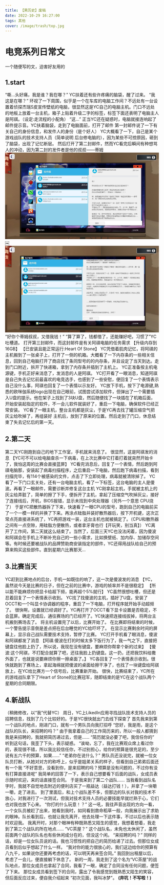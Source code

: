 ```yaml
---
title: 【黑历史】废稿
date: 2022-10-29 16:27:00
tags: 其他
cover: /image/trash/top.jpg
---
```

# 电竞系列日常文
一个随便写的文，迫害好友用的
## 1.start
“嘶...头好痛，我是谁？我在哪？”
YC扶着还有些许疼痛的脑袋，醒了过来。
“我这是在哪？”
环视了一下周围，似乎是一个在车库的电脑工作间？不远处有一台设置着侦探杰瑞S皮宣传壁纸的电脑，很显然这是YC自己的电脑主机。门口不远处的地板上放着一台主机，箱子上贴着升级二字的标签，标签下面还表明了电脑主人是阿祺。（设定:走流程的小配角）
“这...”
正当YC还在疑惑时，电脑就接连响起了邮件提示音。YC扶着脑袋，走到了电脑面前，打开了邮件
第一封邮件说了一下有关自己的身份信息，和发件人的身份（是个好人）
YC大概看了一下，自己是某个游戏战队的技术支持人员（简单说明 后台修电脑的），因为某些不可控原因，砸到了脑袋，出现了记忆断层。
然后打开了第二封邮件，然而YC看完后瞬间有种想骂人的冲动，因为第二封的发件者是他的叔叔——蒂姆
![](/image/trash/1.jpg)
￼![](/image/trash/2.jpg)
“好你个蒂姆叔叔，又借我钱！”
“算了算了，钱都借了，还能赚好吧，习惯了”YC吐槽道。
打开第三封邮件，而这封邮件是有关阿祺电脑的任务需求
【升级内存到16GB】
【已安装且能正常运行:Heart Of Stone】
YC凭借着肌肉记忆，将阿祺的主机搬到了一张桌子上，打开了一侧的机箱。大概看了一下内存条的一些相关信息，回到自己电脑打开了商店找了条同型号的的内存条，并且设定了当天到达。走到门口附近，拆开了快递箱，拿到了内存条并插到了主机上。
YC正准备按主机电源键，手机正好来消息了，发消息的人是阿祺。
YC打开看了一眼消息，知道阿祺是自己失去记忆前最喜欢的电竞选手，也感到了一些安慰，便回复了一个表情表示自己没什么事，阿祺也回复了一个表情以示友好。
YC放下手机，按下了电源键,熟悉的欧咪伽系统logo出现在自己眼前，试图尝试添加软件，但弹出了一个需要插入U盘的提示。他在架子上找到了3块U盘，然后随便找了一块插在了机箱后面，开始安装起指定的软件，不一会儿软件就装好了，重启一下电脑，确保软件已经正常安装。
YC看了一眼主机，整台主机都是灰尘，于是YC再去找了罐压缩空气把灰尘给吹掉了，再组装好
主机后，放到了原来的位置。然后走到了门口，休息结束了失去记忆后的第一天。
## 2.第二天
第二天YC刚跑到自己的地下工作室，手机就来消息了。
很显然，这是阿祺发的消息
【YC可不可以给电脑查杀一下病毒，在上次比赛中它打着打着就突然开始卡了，我怕这周的比赛会直接蓝屏】
YC看完消息后，回复了一个表情，然后跑到阿祺电脑那，安装起了病毒扫描程序，之后重启一下电脑，然后跑下病毒扫描，看到扫描完毕，有114个被感染的文件，点击了下立即处理，病毒就被清除掉了。
YC看了一下门口玄关处，还有一台电脑主机，看了一下标签，这台电脑的主人是傻波。再看了一眼邮件，需要诊断并修复这台主机
YC刚拿起主机，手就被主机上的灰尘给弄脏了，简单的擦了下手，便拆开了主机，拿起了压缩空气吹掉灰尘，接好了连接线后，开机，BIOS报错，显示未找到中央处理器（另外一个意思 CPU烧了）
于是YC把散热器拆了下来，快速看了一眼CPU的型号，跑到自己的电脑前买了一个一模一样的并换了下来。再涂点硅脂并装好散热器后，按下开机键，这次正常点亮直接进系统了，YC再把游戏一装，这台主机也就被搞定了。（CPU和散热器之间有一点空隙，用硅脂方便散热，或者拿牙膏也行【开玩笑，别当真】）
YC离开了工作间，第二天就这么结束了。当然了，后面三天YC也没法闲着，因为傻波和阿祺会在手机上不断补充自己的一些小需求，比如换壁纸、加内存、加储存空间等。有时候还要被战队的品牌赞助商安装指定的部件，YC还得用战队给自己的预算来购买这些部件。直到星期六比赛那天...
## 3.比赛当天
YC赶到比赛地点的后台，手机一如既往的响了，这一次是傻波发的消息
【YC，虽然说今天是比赛的日子，但在之前的比赛中，游戏的帧率并不是很稳定】
【所以能不能麻烦你把显卡给超下频，能再超个5%就行】
YC虽然很想吐槽，但还是忍着回复了一个表情表示收到。
YC找了找傻波的主机，插好了U盘，安装了OCCT和一个叫显卡协调器的程序，重启了一下电脑，打开程序就开始手动超频了。
很快啊，设置就已经调好了。YC再打开了OCCT看下显卡设置是否稳定，不会蓝屏。确定完成后，通往赛场的门已经开了。YC快速把连接线拔掉，将两台主机搬到赛场去了。
将主机设置完了以后，比赛开始了。
在比赛即将结束的时候，一个警告提示音倒是差点把在后台睡觉的YC给吓坏了。
在显示比赛剩余时间的屏幕上，显示自己战队需要技术支持，暂停了比赛。
YC打开手机看了眼消息，傻波和阿祺都发了消息
【阿祺:傻波在打的时候太多下饭行为了，我一气之下，直接把键盘往他脸上扔了，所以说，我现在没有键盘，要麻烦你帮拿个新的过来】
【傻波:这个阿祺，不打配合就算了吧，还往我脸上扔键盘。这一扔，还把我饮料给撒外面了，也就是说要麻烦你擦一擦桌面了。】
YC各回复了一个表情表示收到。很快就跑到了赛场上，拿起海绵就把傻波的桌面给擦干净了，也找了一块键盘给阿祺放上，在YC给比赛方一个信号后，比赛重新开始。
很快，比赛结束了，YC所在的游戏战队拿下了Heart of Stone的比赛冠军，随即结束的是YC在这个战队两个星期的合同期限。
## 4.新战队
（稍微修改，以“我”代替YC）
周日，YC上LikedIn应用寻找战队技术支持人员的招聘信息，找到了几个比较好的。于是YC很快就出门去线下探查了
首先我来到第一个战队的地点，刚进门口，就有一个男队员向我打招呼
“您好，我是雨，是这个战队的队长，来招聘的吗？”
由于我拿着自己的工作简历来的，所以一般人都猜到我是来招聘的，我就把简历递过去，但是......
“简历就没必要了吧，我信任你的”
听到这句话，我歪了下头，表示疑惑。
“诶呦，忘了，我在比赛观众席上看过你的，表现很不错，所以我比较信任你，不过别担心，给你的预算是很充足的，至少说有五六千的预算，如果......”
“老弟你在说什么？”
男队员还没说完，就被一位女队员打断，从她对对方的称呼上，似乎是姐弟关系的样子，但看到自己弟弟后面还有一个我
“不好意思，没看到你，是来招聘的吗？预算是没有问题的，不过你有没有打算直接进呢”
我简单的回答了一下，表示自己想要看下后面的战队，女成员表示随时欢迎，来的话直接签合同。
于是我来到了第二个战队......
当我看到战队名字时，我就不自觉地去附近的便利店买了一瓶益达（益达打钱！），并拿了一块嚼一嚼，走了进去。
到了里面后，和上个战队差不多，但那边的队长对我的技术不放心，对我进行了一次测试，但我对技术支持人员的必要技能早就烂熟于心，它们也对我也放下心来。
“你打的什么玩意！？”
这一吼，我往声音出现的方向一看，一个女队员被赶了出来，她看到我时，如同看到救命稻草一般，向我展示出了求助的眼神。队长看到后，也就让我先离开，他去处理一下这件事，不过以后也表示随时欢迎我。
我离开时，对那个眼神有种既熟悉又陌生的感觉，我想着想着，我走到了第三个战队的所在地点......
“VC茶屋？”
这个战队名，未免也太休闲了，虽然前面两个战队的队名也有些休闲成分在的，但没这个闲。
“来招聘的吗？”
同样的话，却是一位女队员说的话。我也习惯性的把自己的简历给递了过去。但那位女成员看到后似乎想起了什么一样。
“我对你的能力很放心的，我们这边给你的预算有八九千，如果说你还要再考虑的话，可以明天再来签合同。”
我回到出租屋以后，考虑了一会儿，便直接躺下休息了。
新的一周，我走到了这个名为“VC茶屋”的战队地点，那位女成员也拿起了合同，我看了一眼，确定了合同没有任何问题，便签了下来。
那位女成员看到签下的合同，露出了令我感觉到既熟悉又陌生的笑容，但后面反应过来，便自我介绍起来
“初次见面，我叫冰梦"。
**(弃坑！不写啦！)**